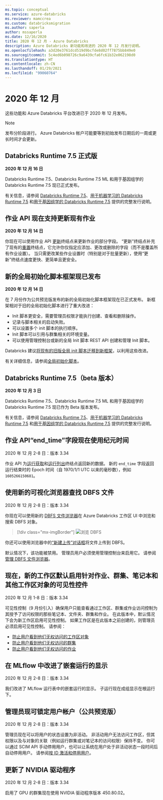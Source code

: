 ```yaml
---
ms.topic: conceptual
ms.service: azure-databricks
ms.reviewer: mamccrea
ms.custom: databricksmigration
ms.author: saperla
author: mssaperla
ms.date: 12/16/2020
title: 2020 年 12 月 - Azure Databricks
description: Azure Databricks 新功能和改进的 2020 年 12 月发行说明。
ms.openlocfilehash: a3d20e3761dcd519d9bcfde8d02ff7875bb849e0
ms.sourcegitcommit: 5c4ed6b098726c9a6439cfa6fc61b32e062198d0
ms.translationtype: HT
ms.contentlocale: zh-CN
ms.lasthandoff: 01/29/2021
ms.locfileid: "99060764"
---
```

# <a name="december-2020"></a>2020 年 12 月

这些功能和 Azure Databricks 平台改进已于 2020 年 12 月发布。

> [!NOTE]
>
> 发布分阶段进行。 Azure Databricks 帐户可能要等到初始发布日期后的一周或更长时间才会更新。

## <a name="databricks-runtime-75-ga"></a>Databricks Runtime 7.5 正式版

**2020 年 12 月 16 日**

Databricks Runtime 7.5、Databricks Runtime 7.5 ML 和用于基因组学的 Databricks Runtime 7.5 现已正式发布。

有关信息，请参阅 [Databricks Runtime 7.5](../../runtime/7.5.md)、[用于机器学习的 Databricks Runtime 7.5](../../runtime/7.5ml.md) 和[用于基因组学的 Databricks Runtime 7.5](../../runtime/7.5genomics.md) 提供的完整发行说明。

## <a name="jobs-api-now-supports-updating-existing-jobs"></a>作业 API 现在支持更新现有作业

**2020 年 12 月 14 日**

你现在可以使用作业 API [更新](../../../dev-tools/api/latest/jobs.md#update)终结点来更新作业的部分字段。 “更新”终结点补充了现有的[重置](../../../dev-tools/api/latest/jobs.md#reset)终结点，它允许你仅指定应添加、更改或删除的字段（而不是覆盖所有作业设置）。 当只需更改某些作业设置时（特别是对于批量更新），使用“更新”终结点速度更快、更简单且更安全。

## <a name="new-global-init-script-framework-is-ga"></a>新的全局初始化脚本框架现已发布

**2020 年 12 月 14 日**

在 7 月份作为公共预览版发布的新的全局初始化脚本框架现在已正式发布。 新框架相对于旧的全局初始化脚本进行了重大改进：

* Init 脚本更安全，需要管理员权限才能执行创建、查看和删除操作。
* 记录与脚本相关的启动失败。
* 可以设置多个 init 脚本的执行顺序。
* Init 脚本可以引用与群集相关的环境变量。
* 可以使用管理控制台或新的全局 Init 脚本 REST API 创建和管理 Init 脚本。

Databricks 建议[将现有的旧版全局 init 脚本迁移到新框架](../../../clusters/init-scripts.md#migrate-legacy-scripts)，以利用这些改进。

有关详细信息，请参阅[全局初始化脚本](../../../clusters/init-scripts.md#global-init-script)。

## <a name="databricks-runtime-75-beta"></a>Databricks Runtime 7.5（beta 版本）

**2020 年 12 月 3 日**

Databricks Runtime 7.5、Databricks Runtime 7.5 ML 和用于基因组学的 Databricks Runtime 7.5 现已作为 Beta 版本发布。

有关信息，请参阅 [Databricks Runtime 7.5](../../runtime/7.5.md)、[用于机器学习的 Databricks Runtime 7.5](../../runtime/7.5ml.md) 和[用于基因组学的 Databricks Runtime 7.5](../../runtime/7.5genomics.md) 提供的完整发行说明。

## <a name="jobs-api-end_time-field-now-uses-epoch-time"></a>作业 API“end_time”字段现在使用纪元时间

2020 年 12 月 2-8 日：版本 3.34

作业 API 为[运行获取](../../../dev-tools/api/latest/jobs.md#runs-get)和[运行列出](../../../dev-tools/api/latest/jobs.md#runs-list)终结点返回新的数据。 新的 ``end_time`` 字段返回运行结束时的 Epoch 时间（自 1970/1/1 UTC 以来的毫秒数），例如 ``1605266150681``。

## <a name="find-dbfs-files-using-new-visual-browser"></a>使用新的可视化浏览器查找 DBFS 文件

2020 年 12 月 2-8 日：版本 3.34

你现在可以使用新的 [DBFS 文件浏览器](../../../data/databricks-file-system.md#browse-dbfs-using-the-ui)在 Azure Databricks 工作区 UI 中浏览和搜索 DBFS 对象。

> [!div class="mx-imgBorder"]
> ![浏览 DBFS](../../../_static/images/dbfs/browse.png)

你还可以使用浏览器中的[“新建上传”对话框](../../../data/databricks-file-system.md#upload-data-to-dbfs-from-the-file-browser)将文件上传到 DBFS。

默认情况下，该功能被禁用。 管理员用户必须使用管理控制台来启用它。 请参阅[管理 DBFS 文件浏览器](../../../administration-guide/workspace/dbfs-browser.md)。

## <a name="visibility-controls-for-jobs-clusters-notebooks-and-other-workspace-objects-are-now-enabled-by-default-on-new-workspaces"></a>现在，新的工作区默认启用针对作业、群集、笔记本和其他工作区对象的可见性控件

2020 年 12 月 1-8 日：版本 3.34

可见性控制（9 月份引入）确保用户只能查看通过工作区、群集或作业访问控制为其授予了访问权限的那些笔记本、文件夹、群集和作业。 在此版本中，默认情况下会为新工作区启用可见性控制。 如果工作区是在此版本之前创建的，则管理员必须启用可见性控制。 请参阅：

* [防止用户看到他们无权访问的工作区对象](../../../administration-guide/access-control/workspace-acl.md#workspace-object-visibility)
* [防止用户看到他们无权访问的群集](../../../administration-guide/access-control/cluster-acl.md#cluster-visibility)
* [防止用户看到他们无权访问的作业](../../../administration-guide/access-control/jobs-acl.md#jobs-visibility)

## <a name="improved-display-of-nested-runs-in-mlflow"></a>在 MLflow 中改进了嵌套运行的显示

2020 年 12 月 2-8 日：版本 3.34

我们改进了 MLflow 运行表中的嵌套运行的显示。 子运行现在成组显示在根运行下。

## <a name="admins-can-now-lock-user-accounts-public-preview"></a>管理员现可锁定用户帐户（公共预览版）

2020 年 12 月 2-8 日：版本 3.34

管理员现在可以将用户的状态设置为非活动。 非活动用户无法访问工作区，但其权限以及与对象的关联（例如运行群集或对笔记本的访问权限）保持不变。 你可以通过 SCIM API 手动停用用户，也可以让系统在用户处于非活动状态一段时间后自动停用用户。 请参阅[按 ID 激活和停用用户](../../../dev-tools/api/latest/scim/scim-users.md#activate-and-deactivate-user-by-id)。

## <a name="updated-nvidia-driver"></a>更新了 NVIDIA 驱动程序

2020 年 12 月 2-8 日：版本 3.34

启用了 GPU 的群集现在使用 NVIDIA 驱动程序版本 450.80.02。